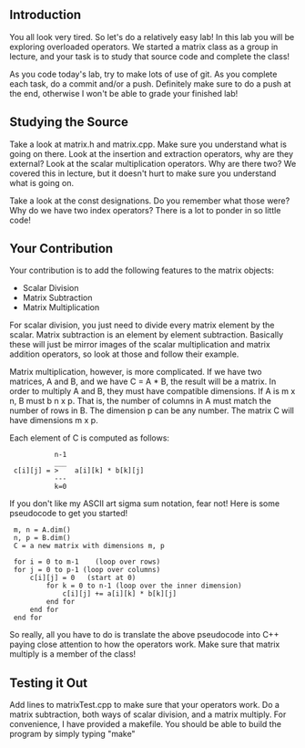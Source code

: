 ## Introduction

You all look very tired.  So let's do a relatively easy lab!  In this
lab you will be exploring overloaded operators.  We started a matrix
class as a group in lecture, and your task is to study that source
code and complete the class!

As you code today's lab, try to make lots of use of git.  As you
complete each task, do a commit and/or a push.  Definitely make sure
to do a push at the end, otherwise I won't be able to grade your
finished lab!

## Studying the Source
Take a look at matrix.h and matrix.cpp.  Make sure you understand what
is going on there.  Look at the insertion and extraction operators,
why are they external?  Look at the scalar multiplication operators.
Why are there two?  We covered this in lecture, but it doesn't hurt to
make sure you understand what is going on.

Take a look at the const designations.  Do you remember what those
were? Why do we have two index operators?  There is a lot to ponder
in so little code!

## Your Contribution
Your contribution is to add the following features to the matrix
objects:

* Scalar Division
* Matrix Subtraction
* Matrix Multiplication

For scalar division, you just need to divide every matrix element by
the scalar.  Matrix subtraction is an element by element subtraction.
Basically these will just be mirror images of the scalar
multiplication and matrix addition operators, so look at those and
follow their example.

Matrix multiplication, however, is more complicated.  If we have two
matrices, A and B, and we have C = A * B, the result will be a
matrix.  In order to multiply A and B, they must have compatible
dimensions.  If A is m x n, B must b n x p.  That is, the number of
columns in A must match the number of rows in B.  The dimension p can
be any number.  The matrix C will have dimensions m x p.

Each element of C is computed as follows:

               n-1
               ___
     c[i][j] = >    a[i][k] * b[k][j]
               ---
               k=0

If you don't like my ASCII art sigma sum notation, fear not!  Here is
some pseudocode to get you started!

     m, n = A.dim()
     n, p = B.dim()
     C = a new matrix with dimensions m, p

     for i = 0 to m-1    (loop over rows)
  	 for j = 0 to p-1 (loop over columns)
	     c[i][j] = 0   (start at 0)
             for k = 0 to n-1 (loop over the inner dimension)
                 c[i][j] += a[i][k] * b[k][j]
             end for
         end for
     end for

So really, all you have to do is translate the above pseudocode into
C++ paying close attention to how the operators work.  Make sure that
matrix multiply is a member of the class!


## Testing it Out
Add lines to matrixTest.cpp to make sure that your operators work.  Do
a matrix subtraction, both ways of scalar division, and a matrix
multiply.  For convenience, I have provided a makefile.  You should be
able to build the program by simply typing "make"

